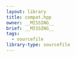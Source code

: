 ```yaml
---
layout: library
title: compat.hpp
owner: __MISSING__
brief: __MISSING__
tags:
  - sourcefile
library-type: sourcefile
---
```

